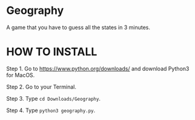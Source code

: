 # Geography
A game that you have to guess all the states in 
3 minutes.

# HOW TO INSTALL
Step 1. Go to https://www.python.org/downloads/ and download Python3 for MacOS.

Step 2. Go to your Terminal.

Step 3. Type `cd Downloads/Geography`.

Step 4. Type `python3 geography.py`.

